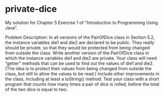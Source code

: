 # private-dice

My solution for Chapter 5 Exercise 1 of “Introduction to Programming Using Java”.


Problem Description:
In all versions of the PairOfDice class in Section 5.2, the instance variables die1 and die2
are declared to be public. They really should be private, so that they would be protected
from being changed from outside the class. Write another version of the PairOfDice class
in which the instance variables die1 and die2 are private. Your class will need “getter”
methods that can be used to find out the values of die1 and die2. (The idea is to protect
their values from being changed from outside the class, but still to allow the values to be
read.) Include other improvements in the class, including at least a toString() method.
Test your class with a short program that counts how many times a pair of dice is rolled,
before the total of the two dice is equal to two.

